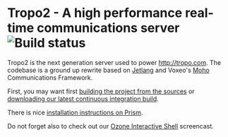 # Tropo2 - A high performance real-time communications server ![Build status](http://hudson.voxeolabs.com/hudson/images/last.png)

Tropo2 is the next generation server used to power http://tropo.com. The codebase is a ground up rewrite based on [Jetlang](http://code.google.com/p/jetlang/) and Voxeo's [Moho](http://labs.voxeo.com/moho) Communications Framework.

First, you may want first [building the project from the sources](https://github.com/tropo/tropo2/wiki/Building-Tropo2-From-Source) or [downloading our latest continuous integration build](https://github.com/tropo/tropo2/wiki/Downloading-the-latest-automated-build). 

There is nice [installation instructions on Prism](https://github.com/tropo/tropo2/wiki/Installation-with-Prism). 

Do not forget also to check out our [Ozone Interactive Shell](https://github.com/tropo/tropo2/wiki/Using-the-Ozone-Interactive-Shell) screencast.


